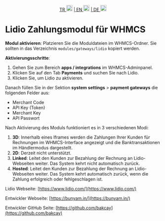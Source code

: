 <div align="center">  
  <a href="README.md"   >   TR <img style="padding-top: 8px" src="https://raw.githubusercontent.com/yammadev/flag-icons/master/png/TR.png" alt="TR" height="20" /></a>  
  <a href="README-EN.md"> | EN <img style="padding-top: 8px" src="https://raw.githubusercontent.com/yammadev/flag-icons/master/png/US.png" alt="EN" height="20" /></a>  
  <a href="README-DE.md"> | DE <img style="padding-top: 8px" src="https://raw.githubusercontent.com/yammadev/flag-icons/master/png/DE.png" alt="DE" height="20" /></a>  
</div>

# Lidio Zahlungsmodul für WHMCS

**Modul aktivieren**:
Platzieren Sie die Moduldateien im WHMCS-Ordner. Sie sollten in das Verzeichnis `modules/gateways/lidio` kopiert werden.

**Aktivierungsschritte**:
1. Gehen Sie zum Bereich **apps / integrations** im WHMCS-Adminpanel.
2. Klicken Sie auf den Tab **Payments** und suchen Sie nach Lidio.
3. Klicken Sie, um Lidio zu aktivieren.

Danach füllen Sie in der Sektion **system settings** > **payment gateways** die folgenden Felder aus:
- Merchant Code
- API Key (Token)
- Merchant Key
- API Passwort

Nach Aktivierung des Moduls funktioniert es in 3 verschiedenen Modi:
1. **3D**: Innerhalb eines Iframes werden die Zahlungen Ihrer Kunden für Rechnungen im WHMCS-Interface angezeigt und die Banktransaktionen im Händlermodus dargestellt.
2. **2D**: Derzeit nicht unterstützt.
3. **Linked**: Leitet den Kunden zur Bezahlung der Rechnung an Lidio-Webseiten weiter. Das System kehrt nicht automatisch zurück.
4. **Hosted**: Leitet den Kunden zur Bezahlung der Rechnung an Lidio-Webseiten weiter. Das System kehrt automatisch zurück, wenn die Zahlung erfolgreich oder fehlgeschlagen ist.

Lidio Webseite: [https://www.lidio.com/](https://www.lidio.com/)

Entwickler Webseite: [https://bunyam.in/](https://bunyam.in/)

Entwickler GitHub Seite: [https://github.com/bakcay](https://github.com/bakcay)

